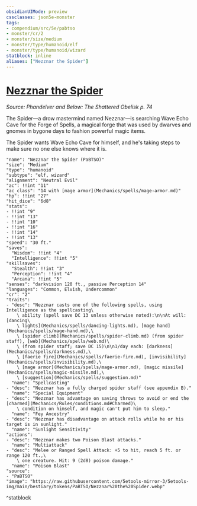 ```yaml
---
obsidianUIMode: preview
cssclasses: json5e-monster
tags:
- compendium/src/5e/pabtso
- monster/cr/2
- monster/size/medium
- monster/type/humanoid/elf
- monster/type/humanoid/wizard
statblock: inline
aliases: ["Nezznar the Spider"]
---
```

# [Nezznar the Spider](Mechanics\bestiary\npc/nezznar-the-spider-pabtso.md)
*Source: Phandelver and Below: The Shattered Obelisk p. 74*  

The Spider—a drow mastermind named Nezznar—is searching Wave Echo Cave for the Forge of Spells, a magical forge that was used by dwarves and gnomes in bygone days to fashion powerful magic items.

The Spider wants Wave Echo Cave for himself, and he's taking steps to make sure no one else knows where it is.

```statblock
"name": "Nezznar the Spider (PaBTSO)"
"size": "Medium"
"type": "humanoid"
"subtype": "elf, wizard"
"alignment": "Neutral Evil"
"ac": !!int "11"
"ac_class": "14 with [mage armor](Mechanics/spells/mage-armor.md)"
"hp": !!int "27"
"hit_dice": "6d8"
"stats":
- !!int "9"
- !!int "13"
- !!int "10"
- !!int "16"
- !!int "14"
- !!int "13"
"speed": "30 ft."
"saves":
  "Wisdom": !!int "4"
  "Intelligence": !!int "5"
"skillsaves":
  "Stealth": !!int "3"
  "Perception": !!int "4"
  "Arcana": !!int "5"
"senses": "darkvision 120 ft., passive Perception 14"
"languages": "Common, Elvish, Undercommon"
"cr": "2"
"traits":
- "desc": "Nezznar casts one of the following spells, using Intelligence as the spellcasting\
    \ ability (spell save DC 13 unless otherwise noted):\n\nAt will: [dancing\
    \ lights](Mechanics/spells/dancing-lights.md), [mage hand](Mechanics/spells/mage-hand.md),\
    \ [spider climb](Mechanics/spells/spider-climb.md) (from spider staff), [web](Mechanics/spells/web.md)\
    \ (from spider staff; save DC 15)\n\n1/day each: [darkness](Mechanics/spells/darkness.md),\
    \ [faerie fire](Mechanics/spells/faerie-fire.md), [invisibility](Mechanics/spells/invisibility.md),\
    \ [mage armor](Mechanics/spells/mage-armor.md), [magic missile](Mechanics/spells/magic-missile.md),\
    \ [suggestion](Mechanics/spells/suggestion.md)"
  "name": "Spellcasting"
- "desc": "Nezznar has a fully charged spider staff (see appendix B)."
  "name": "Special Equipment"
- "desc": "Nezznar has advantage on saving throws to avoid or end the [charmed](Mechanics/Rules/conditions.md#Charmed)\
    \ condition on himself, and magic can't put him to sleep."
  "name": "Fey Ancestry"
- "desc": "Nezznar has disadvantage on attack rolls while he or his target is in sunlight."
  "name": "Sunlight Sensitivity"
"actions":
- "desc": "Nezznar makes two Poison Blast attacks."
  "name": "Multiattack"
- "desc": "Melee or Ranged Spell Attack: +5 to hit, reach 5 ft. or range 120 ft.,\
    \ one creature. Hit: 9 (2d8) poison damage."
  "name": "Poison Blast"
"source":
- "PaBTSO"
"image": "https://raw.githubusercontent.com/5etools-mirror-3/5etools-img/main/bestiary/tokens/PaBTSO/Nezznar%20the%20Spider.webp"
```
^statblock